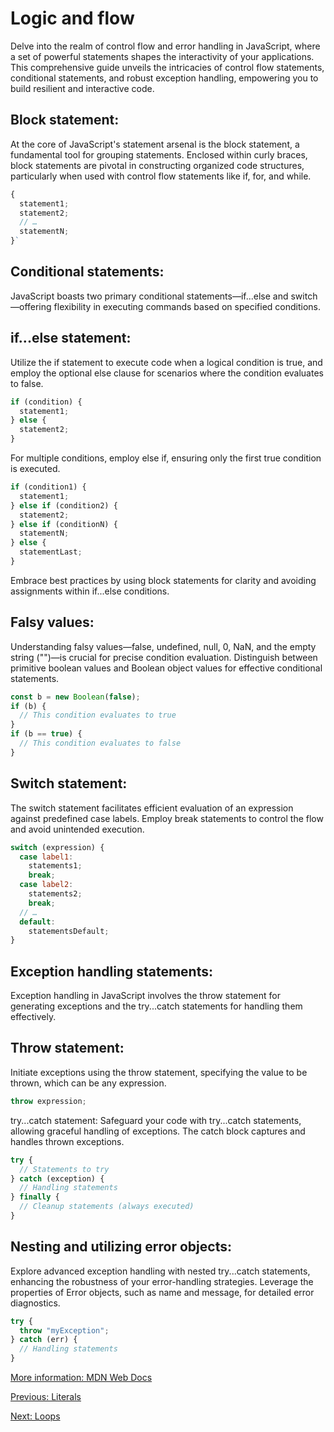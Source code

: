 # Logic and flow

Delve into the realm of control flow and error handling in JavaScript, where a set of powerful statements shapes the interactivity of your applications. This comprehensive guide unveils the intricacies of control flow statements, conditional statements, and robust exception handling, empowering you to build resilient and interactive code.

## Block statement:
At the core of JavaScript's statement arsenal is the block statement, a fundamental tool for grouping statements. Enclosed within curly braces, block statements are pivotal in constructing organized code structures, particularly when used with control flow statements like if, for, and while.

```javascript
{
  statement1;
  statement2;
  // …
  statementN;
}`
```

## Conditional statements:
JavaScript boasts two primary conditional statements—if...else and switch—offering flexibility in executing commands based on specified conditions.

## if...else statement:
Utilize the if statement to execute code when a logical condition is true, and employ the optional else clause for scenarios where the condition evaluates to false.

```javascript
if (condition) {
  statement1;
} else {
  statement2;
}
```

For multiple conditions, employ else if, ensuring only the first true condition is executed.

```javascript
if (condition1) {
  statement1;
} else if (condition2) {
  statement2;
} else if (conditionN) {
  statementN;
} else {
  statementLast;
}
```

Embrace best practices by using block statements for clarity and avoiding assignments within if...else conditions.

## Falsy values:
Understanding falsy values—false, undefined, null, 0, NaN, and the empty string ("")—is crucial for precise condition evaluation. Distinguish between primitive boolean values and Boolean object values for effective conditional statements.

```javascript
const b = new Boolean(false);
if (b) {
  // This condition evaluates to true
}
if (b == true) {
  // This condition evaluates to false
}
```

## Switch statement:
The switch statement facilitates efficient evaluation of an expression against predefined case labels. Employ break statements to control the flow and avoid unintended execution.

```javascript
switch (expression) {
  case label1:
    statements1;
    break;
  case label2:
    statements2;
    break;
  // …
  default:
    statementsDefault;
}
```

## Exception handling statements:
Exception handling in JavaScript involves the throw statement for generating exceptions and the try...catch statements for handling them effectively.

## Throw statement:
Initiate exceptions using the throw statement, specifying the value to be thrown, which can be any expression.

```javascript
throw expression;
```

try...catch statement:
Safeguard your code with try...catch statements, allowing graceful handling of exceptions. The catch block captures and handles thrown exceptions.

```javascript
try {
  // Statements to try
} catch (exception) {
  // Handling statements
} finally {
  // Cleanup statements (always executed)
}
```

## Nesting and utilizing error objects:
Explore advanced exception handling with nested try...catch statements, enhancing the robustness of your error-handling strategies. Leverage the properties of Error objects, such as name and message, for detailed error diagnostics.

```javascript
try {
  throw "myException";
} catch (err) {
  // Handling statements
}
```

[More information: MDN Web Docs](https://developer.mozilla.org/en-US/docs/Web/JavaScript/Guide/Grammar_and_types#literals) 

[Previous: Literals](literals)

[Next: Loops](loops)